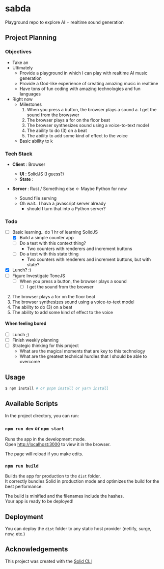 # sabda

Playground repo to explore AI + realtime sound generation

## Project Planning

### Objectives

- Take an
- Ultimately
  - Provide a playground in which I can play with realtime AI music generation
  - Provide a God-like experience of creating amazing music in realtime
  - Have tons of fun coding with amazing technologies and fun languages
- Right now
  - Milestones
    1. When you press a button, the browser plays a sound
       a. I get the sound from the browswer
    2. The browser plays a for on the floor beat
    3. The browser synthesizes sound using a voice-to-text model
    4. The ability to do (3) on a beat
    5. The ability to add some kind of effect to the voice
  - Basic ability to k

### Tech Stack

- **Client** : Browser

  - **UI** : SolidJS (I guess?)
  - **State** :

- **Server** : Rust / Something else <- Maybe Python for now
  - Sound file serving
  - Oh wait.. I hava a javascript server already
    - should I turn that into a Python server?

### Todo

- [ ] Basic learning.. do 1 hr of learning SolidJS
  - [x] Build a simple counter app
  - [ ] Do a test with this context thing?
    - Two counters with renderers and increment buttons
  - [ ] Do a test with this state thing
    - Two counters with renderers and increment buttons, but with state?
- [x] Lunch? :)
- [ ] Figure Investigate ToneJS
  - [ ] When you press a button, the browser plays a sound
    - [ ] I get the sound from the browser

2. The browser plays a for on the floor beat
3. The browser synthesizes sound using a voice-to-text model
4. The ability to do (3) on a beat
5. The ability to add some kind of effect to the voice

#### When feeling bored

- [ ] Lunch ;)
- [ ] Finish weekly planning
- [ ] Strategic thinking for this project
  - What are the magical moments that are key to this technology
  - What are the greatest technical hurdles that I should be able to overcome

## Usage

```bash
$ npm install # or pnpm install or yarn install
```

## Available Scripts

In the project directory, you can run:

### `npm run dev` or `npm start`

Runs the app in the development mode.<br>
Open [http://localhost:3000](http://localhost:3000) to view it in the browser.

The page will reload if you make edits.<br>

### `npm run build`

Builds the app for production to the `dist` folder.<br>
It correctly bundles Solid in production mode and optimizes the build for the best performance.

The build is minified and the filenames include the hashes.<br>
Your app is ready to be deployed!

## Deployment

You can deploy the `dist` folder to any static host provider (netlify, surge, now, etc.)

## Acknowledgements

This project was created with the [Solid CLI](https://solid-cli.netlify.app)
